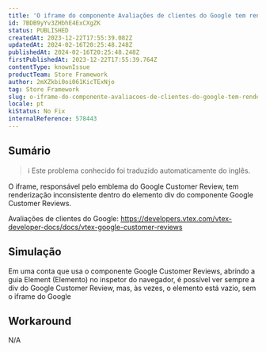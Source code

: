 ```yaml
---
title: 'O iframe do componente Avaliações de clientes do Google tem renderização inconsistente'
id: 7BDB9yYv3ZHbhE4ExCXgZK
status: PUBLISHED
createdAt: 2023-12-22T17:55:39.082Z
updatedAt: 2024-02-16T20:25:48.248Z
publishedAt: 2024-02-16T20:25:48.248Z
firstPublishedAt: 2023-12-22T17:55:39.764Z
contentType: knownIssue
productTeam: Store Framework
author: 2mXZkbi0oi061KicTExNjo
tag: Store Framework
slug: o-iframe-do-componente-avaliacoes-de-clientes-do-google-tem-renderizacao-inconsistente
locale: pt
kiStatus: No Fix
internalReference: 578443
---
```


## Sumário

>ℹ️ Este problema conhecido foi traduzido automaticamente do inglês.


O iframe, responsável pelo emblema do Google Customer Review, tem renderização inconsistente dentro do elemento div do componente Google Customer Reviews.

Avaliações de clientes do Google:
https://developers.vtex.com/vtex-developer-docs/docs/vtex-google-customer-reviews

## Simulação


Em uma conta que usa o componente Google Customer Reviews, abrindo a guia Element (Elemento) no inspetor do navegador, é possível ver sempre a div do Google Customer Review, mas, às vezes, o elemento está vazio, sem o iframe do Google

## Workaround


N/A





